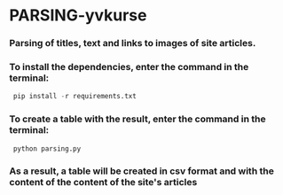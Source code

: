 # PARSING-yvkurse


### Parsing of titles, text and links to images of site articles.
### To install the dependencies, enter the command in the terminal:
```python
 pip install -r requirements.txt
```

### To create a table with the result, enter the command in the terminal:

```python
 python parsing.py
```

### As a result, a table will be created in csv format and with the content of the content of the site's articles

